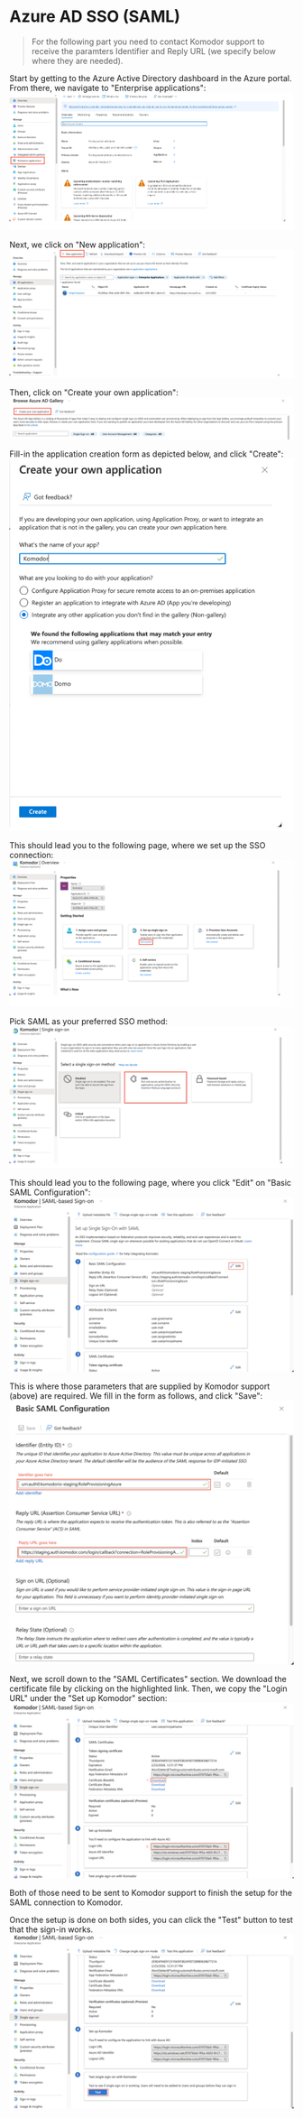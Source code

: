 # Azure AD SSO (SAML)

> For the following part you need to contact Komodor support to receive the paramters Identifier and Reply URL (we specify below where they are needed).

Start by getting to the Azure Active Directory dashboard in the Azure portal.
From there, we navigate to "Enterprise applications":
<img src="./img/enterprise-applications.png">

Next, we click on "New application":
<img src="./img/new-application.png">

Then, click on "Create your own application":
<img src="./img/create-own-application.png">

Fill-in the application creation form as depicted below, and click "Create":
<img src="./img/app-creation-form.png">

This should lead you to the following page, where we set up the SSO connection:
<img src="./img/set-up-sso.png">

Pick SAML as your preferred SSO method:
<img src="./img/saml-connection.png">

This should lead you to the following page, where you click "Edit" on "Basic SAML Configuration":
<img src="./img/saml-based-sign-on.png">

This is where those parameters that are supplied by Komodor support (above) are required. We fill in the form as follows, and click "Save":
<img src="./img/basic-saml-configuration.png">

Next, we scroll down to the "SAML Certificates" section. We download the certificate file by clicking on the highlighted link.
Then, we copy the "Login URL" under the "Set up Komodor" section:
<img src="./img/saml-certificates.png">

Both of those need to be sent to Komodor support to finish the setup for the SAML connection to Komodor.

Once the setup is done on both sides, you can click the "Test" button to test that the sign-in works.
<img src="./img/test-sign-in.png">
